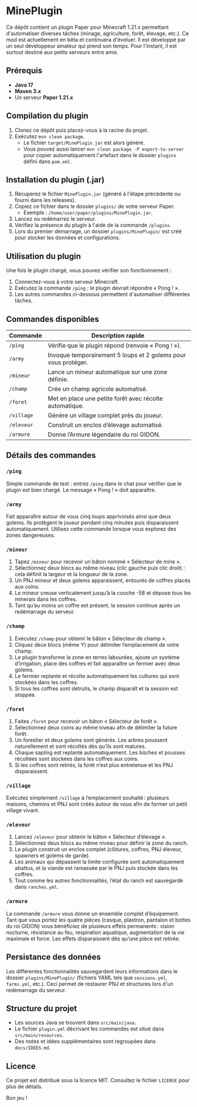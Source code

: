 # MinePlugin

Ce dépôt contient un plugin Paper pour Minecraft 1.21.x permettant d'automatiser diverses tâches (minage, agriculture, forêt, élevage, etc.).
Ce mod est actuellement en bêta et continuera d'évoluer. Il est développé par un seul développeur amateur qui prend son temps. Pour l'instant, il est surtout destiné aux petits serveurs entre amis.

## Prérequis

- **Java 17**
- **Maven 3.x**
- Un serveur **Paper 1.21.x**

## Compilation du plugin

1. Clonez ce dépôt puis placez-vous à la racine du projet.
2. Exécutez `mvn clean package`.
   - Le fichier `target/MinePlugin.jar` est alors généré.
   - Vous pouvez aussi lancer `mvn clean package -P export-to-server` pour copier automatiquement l'artefact dans le dossier `plugins` défini dans `pom.xml`.

## Installation du plugin (.jar)

1. Récupérez le fichier `MinePlugin.jar` (généré à l'étape précédente ou fourni dans les releases).
2. Copiez ce fichier dans le dossier `plugins/` de votre serveur Paper.
   - Exemple : `/home/user/paper/plugins/MinePlugin.jar`.
3. Lancez ou redémarrez le serveur.
4. Vérifiez la présence du plugin à l'aide de la commande `/plugins`.
5. Lors du premier démarrage, un dossier `plugins/MinePlugin/` est créé pour stocker les données et configurations.

## Utilisation du plugin

Une fois le plugin chargé, vous pouvez vérifier son fonctionnement :
1. Connectez-vous à votre serveur Minecraft.
2. Exécutez la commande `/ping` ; le plugin devrait répondre « Pong ! ».
3. Les autres commandes ci-dessous permettent d'automatiser différentes tâches.

## Commandes disponibles

| Commande | Description rapide |
|----------|-------------------|
| `/ping` | Vérifie que le plugin répond (renvoie « Pong ! »). |
| `/army` | Invoque temporairement 5 loups et 2 golems pour vous protéger. |
| `/mineur` | Lance un mineur automatique sur une zone définie. |
| `/champ` | Crée un champ agricole automatisé. |
| `/foret` | Met en place une petite forêt avec récolte automatique. |
| `/village` | Génère un village complet près du joueur. |
| `/eleveur` | Construit un enclos d’élevage automatisé. |
| `/armure` | Donne l’Armure légendaire du roi GIDON. |

## Détails des commandes

### `/ping`

Simple commande de test : entrez `/ping` dans le chat pour vérifier que le plugin est bien chargé. Le message « Pong ! » doit apparaître.

### `/army`

Fait apparaître autour de vous cinq loups apprivoisés ainsi que deux golems. Ils protègent le joueur pendant cinq minutes puis disparaissent automatiquement.
Utilisez cette commande lorsque vous explorez des zones dangereuses.

### `/mineur`

1. Tapez `/mineur` pour recevoir un bâton nommé « Sélecteur de mine ».
2. Sélectionnez deux blocs au même niveau (clic gauche puis clic droit) : cela définit la largeur et la longueur de la zone.
3. Un PNJ mineur et deux golems apparaissent, entourés de coffres placés aux coins.
4. Le mineur creuse verticalement jusqu’à la couche -58 et dépose tous les minerais dans les coffres.
5. Tant qu’au moins un coffre est présent, la session continue après un redémarrage du serveur.

### `/champ`

1. Exécutez `/champ` pour obtenir le bâton « Sélecteur de champ ».
2. Cliquez deux blocs (même Y) pour délimiter l’emplacement de votre champ.
3. Le plugin transforme la zone en terres labourées, ajoute un système d’irrigation, place des coffres et fait apparaître un fermier avec deux golems.
4. Le fermier replante et récolte automatiquement les cultures qui sont stockées dans les coffres.
5. Si tous les coffres sont détruits, le champ disparaît et la session est stoppée.

### `/foret`

1. Faites `/foret` pour recevoir un bâton « Sélecteur de forêt ».
2. Sélectionnez deux coins au même niveau afin de délimiter la future forêt.
3. Un forestier et deux golems sont générés. Les arbres poussent naturellement et sont récoltés dès qu’ils sont matures.
4. Chaque sapling est replanté automatiquement. Les bûches et pousses récoltées sont stockées dans les coffres aux coins.
5. Si les coffres sont retirés, la forêt n’est plus entretenue et les PNJ disparaissent.

### `/village`

Exécutez simplement `/village` à l’emplacement souhaité : plusieurs maisons, chemins et PNJ sont créés autour de vous afin de former un petit village vivant.

### `/eleveur`

1. Lancez `/eleveur` pour obtenir le bâton « Sélecteur d’élevage ».
2. Sélectionnez deux blocs au même niveau pour définir la zone du ranch.
3. Le plugin construit un enclos complet (clôtures, coffres, PNJ éleveur, spawners et golems de garde).
4. Les animaux qui dépassent la limite configurée sont automatiquement abattus, et la viande est ramassée par le PNJ puis stockée dans les coffres.
5. Tout comme les autres fonctionnalités, l’état du ranch est sauvegardé dans `ranches.yml`.

### `/armure`

La commande `/armure` vous donne un ensemble complet d’équipement. Tant que vous portez les quatre pièces (casque, plastron, pantalon et bottes du roi GIDON) vous bénéficiez de plusieurs effets permanents : vision nocturne, résistance au feu, respiration aquatique, augmentation de la vie maximale et force. Les effets disparaissent dès qu’une pièce est retirée.

## Persistance des données

Les différentes fonctionnalités sauvegardent leurs informations dans le dossier `plugins/MinePlugin/` (fichiers YAML tels que `sessions.yml`, `farms.yml`, etc.). Ceci permet de restaurer PNJ et structures lors d'un redémarrage du serveur.

## Structure du projet

- Les sources Java se trouvent dans `src/main/java`.
- Le fichier `plugin.yml` décrivant les commandes est situé dans `src/main/resources`.
- Des notes et idées supplémentaires sont regroupées dans `docs/IDEES.md`.

## Licence

Ce projet est distribué sous la licence MIT. Consultez le fichier `LICENSE` pour plus de détails.

Bon jeu !
